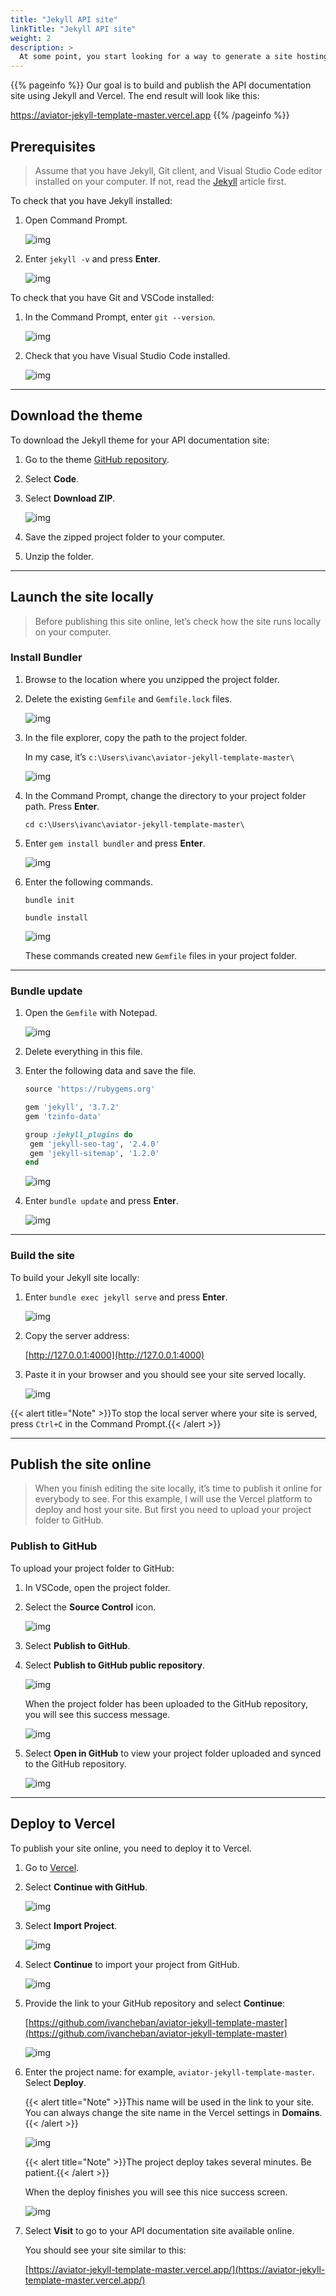 ```yaml
---
title: "Jekyll API site"
linkTitle: "Jekyll API site"
weight: 2
description: >
  At some point, you start looking for a way to generate a site hosting the API documentation. Yes, all those API endpoints, calls, requests, and parameters illustrated by the code blocks. Tom Johnson, in his [Documenting APIs guide](https://idratherbewriting.com/learnapidoc/) for technical writers shows the [Aviator theme](https://github.com/CloudCannon/aviator-jekyll-template) for Jekyll as an example of the API documentation site. Let's publish this site using the instructions below.
---
```


{{% pageinfo %}}
Our goal is to build and publish the API documentation site using Jekyll and Vercel. The end result will look like this:

https://aviator-jekyll-template-master.vercel.app
{{% /pageinfo %}}

## Prerequisites

> Assume that you have Jekyll, Git client, and Visual Studio Code editor installed on your computer. If not, read the [Jekyll](https://docsy-site.netlify.app/docs/static-site-generators/jekyll/) article first.

To check that you have Jekyll installed:

1. Open Command Prompt.

    ![img](/docs/img/open-cmd.png)

2. Enter `jekyll -v` and press **Enter**.

    ![img](/docs/img/jekyll-version.png)

To check that you have Git and VSCode installed:

1. In the Command Prompt, enter `git --version`.

    ![img](/docs/img/git-version.png)

2. Check that you have Visual Studio Code installed.

    ![img](/docs/img/open-vscode.png)

---

## Download the theme

To download the Jekyll theme for your API documentation site:

1. Go to the theme [GitHub repository](https://github.com/CloudCannon/aviator-jekyll-template).

2. Select **Code**.

3. Select **Download ZIP**.

    ![img](/docs/img/download-theme-aviator.png)

4. Save the zipped project folder to your computer.

5. Unzip the folder.

---

## Launch the site locally

> Before publishing this site online, let’s check how the site runs locally on your computer.

### Install Bundler

1. Browse to the location where you unzipped the project folder.

2. Delete the existing `Gemfile` and `Gemfile.lock` files.

    ![img](/docs/img/delete-gemlock-files.png)

3. In the file explorer, copy the path to the project folder.

    In my case, it’s `c:\Users\ivanc\aviator-jekyll-template-master\`

    ![img](/docs/img/project-folder-path-aviator.png)

4. In the Command Prompt, change the directory to your project folder path. Press **Enter**.

    `cd c:\Users\ivanc\aviator-jekyll-template-master\`

5. Enter `gem install bundler` and press **Enter**.

    ![img](/docs/img/gem-install-bundler-aviator.png)

6. Enter the following commands.

    ```
    bundle init

    bundle install

    ```

    ![img](/docs/img/bundle-init-bundle-install-aviator.png)

    These commands created new `Gemfile` files in your project folder.

---

### Bundle update

1. Open the `Gemfile` with Notepad.

    ![img](/docs/img/gemfile-edit-aviator.png)

2. Delete everything in this file.

3. Enter the following data and save the file.

    ```ruby
    source 'https://rubygems.org'

    gem 'jekyll', '3.7.2'
    gem 'tzinfo-data'

    group :jekyll_plugins do
     gem 'jekyll-seo-tag', '2.4.0'
     gem 'jekyll-sitemap', '1.2.0'
    end
    ```

    ![img](/docs/img/gemfile-aviator.png)

4. Enter `bundle update` and press **Enter**.

    ![img](/docs/img/bundle-update.png)

---

### Build the site

To build your Jekyll site locally:

1. Enter `bundle exec jekyll serve` and press **Enter**.

    ![img](/docs/img/bundle-exec-jekyll-serve.png)

2. Copy the server address:
    
    [http://127.0.0.1:4000](http://127.0.0.1:4000)

3. Paste it in your browser and you should see your site served locally.

    ![img](/docs/img/site-served-locally-aviator.png)

{{< alert title="Note" >}}To stop the local server where your site is served, press `Ctrl+C` in the Command Prompt.{{< /alert >}}

---

## Publish the site online

> When you finish editing the site locally, it’s time to publish it online for everybody to see. For this example, I will use the Vercel platform to deploy and host your site. But first you need to upload your project folder to GitHub.

### Publish to GitHub

To upload your project folder to GitHub:

1. In VSCode, open the project folder.

2. Select the **Source Control** icon.

    ![img](/docs/img/source-control.png)

3. Select **Publish to GitHub**.

4. Select **Publish to GitHub public repository**.

    ![img](/docs/img/publish-public-repo-aviator.png)

    When the project folder has been uploaded to the GitHub repository, you will see this success message.

    ![img](/docs/img/git-publish-message.png)

5. Select **Open in GitHub** to view your project folder uploaded and synced to the GitHub repository.

    ![img](/docs/img/github-repo-aviator.png)

---

## Deploy to Vercel

To publish your site online, you need to deploy it to Vercel.

1. Go to [Vercel](https://vercel.com/login).

2. Select **Continue with GitHub**.

    ![img](/docs/img/vercel-login.png)

3. Select **Import Project**.

    ![img](/docs/img/import-project.png)

4. Select **Continue** to import your project from GitHub.

    ![img](/docs/img/import-git-repository.png)

5. Provide the link to your GitHub repository and select **Continue**:

    [https://github.com/ivancheban/aviator-jekyll-template-master](https://github.com/ivancheban/aviator-jekyll-template-master)

    ![img](/docs/img/link-to-repo-aviator.png)

6. Enter the project name: for example, `aviator-jekyll-template-master`. Select **Deploy**.

    {{< alert title="Note" >}}This name will be used in the link to your site. You can always change the site name in the Vercel settings in **Domains**.{{< /alert >}}
    
    ![img](/docs/img/deploy-project-aviator.png)

    {{< alert title="Note" >}}The project deploy takes several minutes. Be patient.{{< /alert >}}

    When the deploy finishes you will see this nice success screen.

    ![img](/docs/img/site-published.png)

7.	Select **Visit** to go to your API documentation site available online.
    
    You should see your site similar to this:

    [https://aviator-jekyll-template-master.vercel.app/](https://aviator-jekyll-template-master.vercel.app/)

